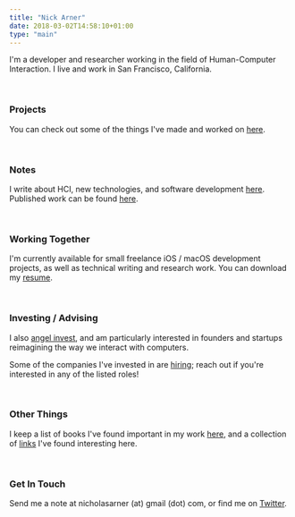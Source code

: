 ```yaml
---
title: "Nick Arner"
date: 2018-03-02T14:58:10+01:00
type: "main"
---
```




I'm a developer and researcher working in the field of Human-Computer Interaction.  I live and work in San Francisco, California. 

&nbsp;

### Projects

You can check out some of the things I've made and worked on [here](/projects_and_work/projects/). 

&nbsp;


### Notes

I write about HCI, new technologies, and software development [here](/notes/).
Published work can be found [here](/publications/publications/).

&nbsp;

### Working Together

I'm currently available for small freelance iOS / macOS development projects, as well as technical writing and research work. You can download my [resume](NFA-Resume.pdf). 

&nbsp;

### Investing / Advising

I also [angel invest](investing/), and am particularly interested in founders and startups reimagining the way we interact with computers. 

Some of the companies I've invested in are [hiring](https://narner.notion.site/Nick-Arner-s-Job-Board-270bf00c8f67410881a29a2c6242ff17); reach out if you're interested in any of the listed roles!

&nbsp;

### Other Things

I keep a list of books I've found important in my work [here](books/), and a collection of [links](links/) I've found interesting here. 

&nbsp;


### Get In Touch

Send me a note at nicholasarner (at) gmail (dot) com, or find me on [Twitter](https://twitter.com/nickarner).

